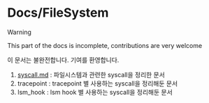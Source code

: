 # Docs/FileSystem

> [!WARNING]
> This part of the docs is incomplete, contributions are very welcome
> 
> 이 문서는 불완전합니다. 기여를 환영합니다.


1. [syscall.md](./syscall.md) : 파일시스템과 관련한 syscall을 정리한 문서
2. tracepoint : tracepoint 별 사용하는 syscall을 정리해둔 문서
3. lsm_hook : lsm hook 별 사용하는 syscall을 정리해둔 문서